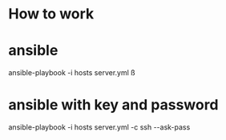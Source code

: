 # How to work



# ansible
ansible-playbook -i hosts server.yml ß


# ansible with key and password
ansible-playbook -i hosts server.yml -c ssh --ask-pass
